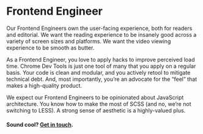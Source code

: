 # Frontend Engineer

Our Frontend Engineers own the user-facing experience, both for readers and editorial. We want the reading experience to be insanely good across a variety of screen sizes and platforms. We want the video viewing experience to be smooth as butter.

As a Frontend Engineer, you love to apply hacks to improve perceived load time. Chrome Dev Tools is just one tool of many that you apply on a regular basis. Your code is clean and modular, and you actively retool to mitigate technical debt. And, most importantly, you’re an advocate for the “feel” that makes a high-quality product.

We expect our Frontend Engineers to be opinionated about JavaScript architecture. You know how to make the most of SCSS (and no, we’re not switching to LESS). A strong sense of aesthetic is a highly-valued plus.

#### Sound cool? [Get in touch](mailto:tech-jobs@fusion.net).

